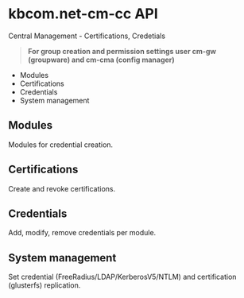 # kbcom.net-cm-cc API
Central Management - Certifications, Credetials

>**For group creation and permission settings user cm-gw (groupware) and cm-cma (config manager)**

- Modules
- Certifications
- Credentials
- System management

## Modules
Modules for credential creation.

## Certifications
Create and revoke certifications.

## Credentials
Add, modify, remove credentials per module.

## System management
Set credential (FreeRadius/LDAP/KerberosV5/NTLM) and certification (glusterfs) replication.
